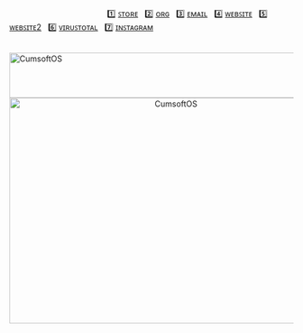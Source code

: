 &nbsp;&nbsp;&nbsp;&nbsp;&nbsp;&nbsp;&nbsp;&nbsp;&nbsp;&nbsp;&nbsp;&nbsp;&nbsp;&nbsp;&nbsp;&nbsp;&nbsp;&nbsp;&nbsp;&nbsp;&nbsp;&nbsp;&nbsp;&nbsp;&nbsp;&nbsp;&nbsp;&nbsp;&nbsp;&nbsp;&nbsp;&nbsp;&nbsp;&nbsp;&nbsp;&nbsp;&nbsp;&nbsp;&nbsp;&nbsp;&nbsp;
&nbsp; 1️⃣ [ꜱᴛᴏʀᴇ](https://cumsoft.gumroad.com)
&nbsp; 2️⃣ [ᴏʀɢ](https://github.com/cumsoftcumsoft)
&nbsp; 3️⃣ [ᴇᴍᴀɪʟ](mailto:cumsoft.subscribe@gmail.com)
&nbsp; 4️⃣ [ᴡᴇʙꜱɪᴛᴇ](https://cumsoft.wixsite.com/cumsoft)
&nbsp; 5️⃣ [ᴡᴇʙꜱɪᴛᴇ2](https://cumsoftcumsoft.github.io/)
&nbsp; 6️⃣ [ᴠɪʀᴜꜱᴛᴏᴛᴀʟ](https://www.virustotal.com/gui/collection/88e81efe67f5153218c0dd5b07ef9cdea6e8e48988132458a6a2bed80780957f)
&nbsp; 7️⃣ [ɪɴꜱᴛᴀɢʀᴀᴍ](https://instagram.com/cumsoftcumsoft?igshid=YmMyMTA2M2Y=) 
</div>
&nbsp;&nbsp;&nbsp;&nbsp;&nbsp;&nbsp;&nbsp;&nbsp;&nbsp;&nbsp;&nbsp;&nbsp;&nbsp;&nbsp;&nbsp;&nbsp;&nbsp;&nbsp;&nbsp;&nbsp;&nbsp;&nbsp;&nbsp;&nbsp;&nbsp;&nbsp;&nbsp;&nbsp;&nbsp;&nbsp;&nbsp;&nbsp;&nbsp;&nbsp;&nbsp;&nbsp;&nbsp;&nbsp;&nbsp;&nbsp;
<a href="https://cumsoft.gumroad.com">
  <img src="https://raw.githubusercontent.com/BrunnerLivio/brunnerlivio/master/images/welcome.png" alt="CumsoftOS" style="width:600px;height:80px;">
</a>
<div align="center">
<a href="https://cumsoft.gumroad.com">
  <img src="https://github.com/cumsoft/cumsoft/blob/c6e455a541ba7843eeda9cec4597d9de676a7ba2/cumsoft_2K24_Bannerific.gif" alt="CumsoftOS" style="width:575px;height:400px;">
</a>
<br>
<!---
<a href="https://cumsoft.gumroad.com/l/OvenLTE">
  <img src="https://github.com/cumsoft/cumsoft/blob/a15f0883bc0bc630b8967a4cc369b0685ce9749f/OvenLTE_Flyer2.jpg" alt="OvenLTE" style="width:90px;height:140px;">
</a>
<a href="https://cumsoft.gumroad.com/l/Cumsoft_Cursorority_Pak1">
  <img src="https://github.com/cumsoft/cumsoft/blob/a15f0883bc0bc630b8967a4cc369b0685ce9749f/Cursorority_Pak1_Flyer2.jpg" alt="Cursorority_Pak1" style="width:90px;height:140px;">
</a>
<a href="https://cumsoft.gumroad.com/l/Cumsoft_Cursorority_Pak2beta">
  <img src="https://github.com/cumsoft/cumsoft/blob/da080c90b9d3d8b3374742ec79871a0b2760ca8f/Cursorority_Pak2_Flyer2.jpg" alt="Cumsoft_Cursorority_Pak2beta" style="width:90px;height:140px;">
</a>
<a href="https://cumsoft.gumroad.com/l/Vikiki">
  <img src="https://github.com/cumsoft/cumsoft/blob/a15f0883bc0bc630b8967a4cc369b0685ce9749f/Vikiki_Flyer2.jpg" alt="Vikiki" style="width:90px;height:140px;">
</a>
<a href="https://cumsoft.gumroad.com/l/Teenyweeny">
  <img src="https://github.com/cumsoft/cumsoft/blob/a15f0883bc0bc630b8967a4cc369b0685ce9749f/Teenyweeny_Flyer2.jpg" alt="Teenyweeny" style="width:90px;height:140px;">
</a>
<a href="https://cumsoft.gumroad.com/l/Cumsoft_Cursorority_Pak3">
  <img src="https://github.com/cumsoft/cumsoft/blob/bb976263213fc99febb80ad84a37bac487b71ae9/Cursorority_Pak3_Flyer2.jpg" alt="Cursorority_Pak3" style="width:90px;height:140px;">
</a>
--->
<br>
<br>
<a href="https://github.com/cumsoftcumsoft">
  <!---
<img src="https://static.wixstatic.com/media/5dac0a_f350a68550744e2e97c8b473ce00313f~mv2.gif" style="width:150px;height:150px;"></a>
<img src="https://static.wixstatic.com/media/5dac0a_f350a68550744e2e97c8b473ce00313f~mv2.gif" style="width:150px;height:150px;"></a>

<iframe src="https://www.timeanddate.com/counters/fullscreen.html?mode=m&iso=20230108T00&year=2023&month=1&day=8&hour=0&min=0&sec=0&p0=179&msg=CUMSOFT%20ONE%20YEAR%20ANNIVERSARY" allowTransparency="true" frameborder="0" width="181" height="69"></iframe>
<iframe src="https://www.timeanddate.com/counters/fullscreen.html?mode=a&iso=20230108T00&year=2023&month=1&day=8&hour=0&min=0&sec=0&p0=179&msg=CUMSOFT%20ONE%20YEAR%20ANNIVERSARY" allowTransparency="true" frameborder="0" width="181" height="69"></iframe>
<br>
<div>
Copyright © 2022-Present by Cumsoft. All rights reserved.
<br>
Cumsoft™, Cumsoft™ and CumsoftCumsoft™ are trademarks of Cumsoft.
</div>
   
<h1><img src="https://github.com/Kenor69/Kenor69/blob/c6c48939a9d634229aced2dd61fe2f25393f568e/raccoon-dance%20(1).gif" height="48"><img src="https://github.com/Kenor69/Kenor69/blob/c6c48939a9d634229aced2dd61fe2f25393f568e/raccoon-dance%20(1).gif" height="48"><img src="https://github.com/Kenor69/Kenor69/blob/c6c48939a9d634229aced2dd61fe2f25393f568e/raccoon-dance%20(1).gif" height="48"><img src="https://github.com/Kenor69/Kenor69/blob/c6c48939a9d634229aced2dd61fe2f25393f568e/raccoon-dance%20(1).gif" height="48"><img src="https://github.com/Kenor69/Kenor69/blob/main/raccoon-dance%20(1).gif" height="48"><img src="https://github.com/Kenor69/Kenor69/blob/c6c48939a9d634229aced2dd61fe2f25393f568e/raccoon-dance%20(1).gif" height="48"><img src="https://github.com/Kenor69/Kenor69/blob/c6c48939a9d634229aced2dd61fe2f25393f568e/raccoon-dance%20(1).gif" height="48"></h1>
--->

</p>

